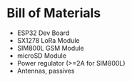 # Bill of Materials

- ESP32 Dev Board
- SX1278 LoRa Module
- SIM800L GSM Module
- microSD Module
- Power regulator (>=2A for SIM800L)
- Antennas, passives
